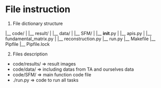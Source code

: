 # File instruction

1. File dictionary structure

|__ code/
|  |__ result/
|  |__ data/
|  |__ SFM/
|    |__ __init__.py
|    |__ apis.py
|    |__ fundamental_matrix.py
|    |__ reconstruction.py
|__ run.py
|__ Makefile
|__ Pipfile
|__ Pipfile.lock


2. Files description

* code/results/ => result images
* code/data/ => including datas from TA and ourselves data
* code/SFM/ => main function code file
* ./run.py => code to run all tasks 